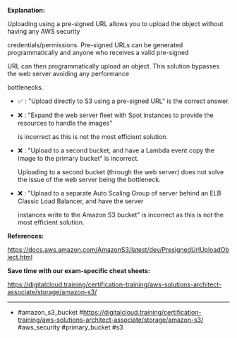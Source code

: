 **Explanation:**

Uploading using a pre-signed URL allows you to upload the object without having any AWS security

credentials/permissions. Pre-signed URLs can be generated programmatically and anyone who receives a valid pre-signed

URL can then programmatically upload an object. This solution bypasses the web server avoiding any performance

bottlenecks.

- ✅ :  "Upload directly to S3 using a pre-signed URL" is the correct answer.

- ❌ :  "Expand the web server fleet with Spot instances to provide the resources to handle the images"

  is incorrect as this is not the most efficient solution.

- ❌ :  "Upload to a second bucket, and have a Lambda event copy the image to the primary bucket" is incorrect.

  Uploading to a second bucket (through the web server) does not solve the issue of the web server being the bottleneck.

- ❌ :  "Upload to a separate Auto Scaling Group of server behind an ELB Classic Load Balancer, and have the server

  instances write to the Amazon S3 bucket" is incorrect as this is not the most efficient solution.

**References:**

<https://docs.aws.amazon.com/AmazonS3/latest/dev/PresignedUrlUploadObject.html>

**Save time with our exam-specific cheat sheets:**

<https://digitalcloud.training/certification-training/aws-solutions-architect-associate/storage/amazon-s3/>

----

- #amazon_s3_bucket #<https://digitalcloud.training/certification-training/aws-solutions-architect-associate/storage/amazon-s3/> #aws_security #primary_bucket #s3
